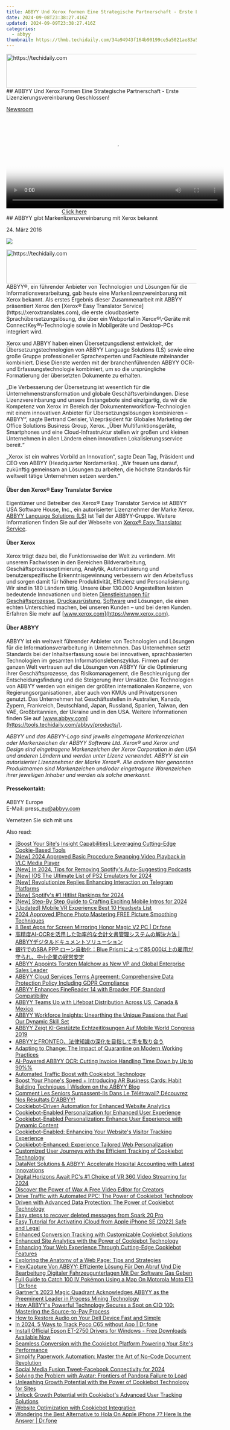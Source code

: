 ```yaml
---
title: ABBYY Und Xerox Formen Eine Strategische Partnerschaft - Erste Lizenzierungsvereinbarung Geschlossen!
date: 2024-09-08T23:38:27.416Z
updated: 2024-09-09T23:38:27.416Z
categories:
  - abbyy
thumbnail: https://thmb.techidaily.com/34a94943f164b90199ce5a5021ae83a50e184cfb3851095557656d94288c8df5.jpg
---
```


<!-- affiliate ads begin -->
<a href="https://aligracehair.sjv.io/c/5597632/2135405/19272" target="_top" id="2135405">
  <img src="//a.impactradius-go.com/display-ad/19272-2135405" border="0" alt="https://techidaily.com" width="728" height="90"/>
</a>
<img height="0" width="0" src="https://aligracehair.sjv.io/i/5597632/2135405/19272" style="position:absolute;visibility:hidden;" border="0" />
<!-- affiliate ads end -->
## ABBYY Und Xerox Formen Eine Strategische Partnerschaft - Erste Lizenzierungsvereinbarung Geschlossen!

[Newsroom](https://tools.techidaily.com/abbyy/products/)

<!-- affiliate ads begin -->
<span id="1993650">
					<video width="576" height="240" style="cursor:pointer"
           poster="//a.impactradius-go.com/display-clicktoplayimage/1993650.png"
           onclick="if(!this.playClicked){this.play();this.setAttribute('controls',true);this.playClicked=true;}">
	   <source src="//a.impactradius-go.com/display-ad/22993-1993650">
	   <img src="//a.impactradius-go.com/display-clicktoplayimage/1993650.png" style="border: none; height: 100%; width: 100%; object-fit: contain">
	</video>
	<div style="width:360px;text-align:center"><a href="javascript:window.open(decodeURIComponent('https%3A%2F%2Fhomestyler.sjv.io%2Fc%2F5597632%2F1993650%2F22993'), '_blank');void(0);">Click here</a></div>
</span>
<img height="0" width="0" src="https://imp.pxf.io/i/5597632/1993650/22993" style="position:absolute;visibility:hidden;" border="0" />
<!-- affiliate ads end -->
## ABBYY gibt Markenlizenzvereinbarung mit Xerox bekannt

24\. März 2016

![](https://content.abbyy.com/-/media/project/abbyy/abbyy/branchtemplates/shutterstock_1272462163_1296-x-729.jpg?h=729&iar=0&w=1296)

<!-- affiliate ads begin -->
<a href="https://ephamedtechinc.pxf.io/c/5597632/2120866/26400?prodsku=mars" target="_top" id="2120866">
  <img src="//a.impactradius-go.com/display-ad/26400-2120866" border="0" alt="https://techidaily.com" width="728" height="90"/>
</a>
<img height="0" width="0" src="https://ephamedtechinc.pxf.io/i/5597632/2120866/26400?prodsku=mars" style="position:absolute;visibility:hidden;" border="0" />
<!-- affiliate ads end -->
ABBYY®, ein führender Anbieter von Technologien und Lösungen für die Informationsverarbeitung, gab heute eine Markenlizenzvereinbarung mit Xerox bekannt. Als erstes Ergebnis dieser Zusammenarbeit mit ABBYY präsentiert Xerox den [Xerox® Easy Translator Service](https://xeroxtranslates.com), die erste cloudbasierte Sprachübersetzungslösung, die über ein Webportal in Xerox®\-Geräte mit ConnectKey®\-Technologie sowie in Mobilgeräte und Desktop-PCs integriert wird.

Xerox und ABBYY haben einen Übersetzungsdienst entwickelt, der Übersetzungstechnologien von ABBYY Language Solutions (LS) sowie eine große Gruppe professioneller Sprachexperten und Fachleute miteinander kombiniert. Diese Dienste werden mit der branchenführenden ABBYY OCR- und Erfassungstechnologie kombiniert, um so die ursprüngliche Formatierung der übersetzten Dokumente zu erhalten.

„Die Verbesserung der Übersetzung ist wesentlich für die Unternehmenstransformation und globale Geschäftsverbindungen. Diese Lizenzvereinbarung und unsere Erstangebote sind einzigartig, da wir die Kompetenz von Xerox im Bereich der Dokumentenworkflow-Technologien mit einem innovativen Anbieter für Übersetzungslösungen kombinieren – ABBYY“, sagte Bertrand Cerisier, Vizepräsident für Globales Marketing der Office Solutions Business Group, Xerox. „Über Multifunktionsgeräte, Smartphones und eine Cloud-Infrastruktur stellen wir großen und kleinen Unternehmen in allen Ländern einen innovativen Lokalisierungsservice bereit.“

„Xerox ist ein wahres Vorbild an Innovation“, sagte Dean Tag, Präsident und CEO von ABBYY (Headquarter Nordamerika). „Wir freuen uns darauf, zukünftig gemeinsam an Lösungen zu arbeiten, die höchste Standards für weltweit tätige Unternehmen setzen werden.“

#### Über den Xerox® Easy Translator Service

Eigentümer und Betreiber des Xerox® Easy Translator Service ist ABBYY USA Software House, Inc., ein autorisierter Lizenznehmer der Marke Xerox. [ABBYY Language Solutions (LS)](https://abbyy-ls.com/) ist Teil der ABBYY-Gruppe. Weitere Informationen finden Sie auf der Webseite von [Xerox® Easy Translator Service](https://xeroxtranslates.com/).

#### Über Xerox

Xerox trägt dazu bei, die Funktionsweise der Welt zu verändern. Mit unserem Fachwissen in den Bereichen Bildverarbeitung, Geschäftsprozessoptimierung, Analytik, Automatisierung und benutzerspezifische Erkenntnisgewinnung verbessern wir den Arbeitsfluss und sorgen damit für höhere Produktivität, Effizienz und Personalisierung. Wir sind in 180 Ländern tätig. Unsere über 130.000 Angestellten leisten bedeutende Innovationen und bieten [Dienstleistungen für Geschäftsprozesse](https://www.xerox.com/en-us/services#service-business%5Fprocess), [Druckausrüstung](https://www.xerox.com/en-us/printing-equipment), [Software](https://www.xerox.com/en-us/office/software-solutions) und Lösungen, die einen echten Unterschied machen, bei unseren Kunden – und bei deren Kunden. Erfahren Sie mehr auf [www.xerox.com](https://www.xerox.com).

#### Über ABBYY

ABBYY ist ein weltweit führender Anbieter von Technologien und Lösungen für die Informationsverarbeitung in Unternehmen. Das Unternehmen setzt Standards bei der Inhaltserfassung sowie bei innovativen, sprachbasierten Technologien im gesamten Informationslebenszyklus. Firmen auf der ganzen Welt vertrauen auf die Lösungen von ABBYY für die Optimierung ihrer Geschäftsprozesse, das Risikomanagement, die Beschleunigung der Entscheidungsfindung und die Steigerung ihrer Umsätze. Die Technologien von ABBYY werden von einigen der größten internationalen Konzerne, von Regierungsorganisationen, aber auch von KMUs und Privatpersonen genutzt. Das Unternehmen hat Geschäftsstellen in Australien, Kanada, Zypern, Frankreich, Deutschland, Japan, Russland, Spanien, Taiwan, den VAE, Großbritannien, der Ukraine und in den USA. Weitere Informationen finden Sie auf [www.abbyy.com](https://tools.techidaily.com/abbyy/products/).

_ABBYY und das ABBYY-Logo sind jeweils eingetragene Markenzeichen oder Markenzeichen der ABBYY Software Ltd. Xerox® und Xerox und Design sind eingetragene Markenzeichen der Xerox Corporation in den USA und anderen Ländern und werden unter Lizenz verwendet. ABBYY ist ein autorisierter Lizenznehmer der Marke Xerox®. Alle anderen hier genannten Produktnamen sind Markenzeichen und/oder eingetragene Warenzeichen ihrer jeweiligen Inhaber und werden als solche anerkannt._

#### Pressekontakt:

ABBYY Europe  
E-Mail: press\_eu@abbyy.com

Vernetzen Sie sich mit uns

<ins class="adsbygoogle"
     style="display:block"
     data-ad-format="autorelaxed"
     data-ad-client="ca-pub-7571918770474297"
     data-ad-slot="1223367746"></ins>



<ins class="adsbygoogle"
     style="display:block"
     data-ad-client="ca-pub-7571918770474297"
     data-ad-slot="8358498916"
     data-ad-format="auto"
     data-full-width-responsive="true"></ins>

<span class="atpl-alsoreadstyle">Also read:</span>
<div><ul>
<li><a href="https://solve-marvelous.techidaily.com/boost-your-sites-insight-capabilities-leveraging-cutting-edge-cookie-based-tools/"><u>[Boost Your Site's Insight Capabilities]: Leveraging Cutting-Edge Cookie-Based Tools</u></a></li>
<li><a href="https://digital-screen-recording.techidaily.com/new-2024-approved-basic-procedure-swapping-video-playback-in-vlc-media-player/"><u>[New] 2024 Approved  Basic Procedure  Swapping Video Playback in VLC Media Player</u></a></li>
<li><a href="https://fox-glue.techidaily.com/new-in-2024-tips-for-removing-spotifys-auto-suggesting-podcasts/"><u>[New] In 2024, Tips for Removing Spotify's Auto-Suggesting Podcasts</u></a></li>
<li><a href="https://screen-capture.techidaily.com/new-ios-the-ultimate-list-of-ps2-emulators-for-2024/"><u>[New] IOS  The Ultimate List of PS2 Emulators for 2024</u></a></li>
<li><a href="https://extra-approaches.techidaily.com/new-revolutionize-replies-enhancing-interaction-on-telegram-platforms/"><u>[New] Revolutionize Replies  Enhancing Interaction on Telegram Platforms</u></a></li>
<li><a href="https://visual-screen-recording.techidaily.com/new-spotifys-1-hitlist-rankings-for-2024/"><u>[New] Spotify's #1 Hitlist Rankings for 2024</u></a></li>
<li><a href="https://youtube-blog.techidaily.com/tep-by-step-guide-to-crafting-exciting-mobile-intros-for-2024/"><u>[New] Step-By Step Guide to Crafting Exciting Mobile Intros for 2024</u></a></li>
<li><a href="https://extra-support.techidaily.com/updated-mobile-vr-experience-best-10-headsets-list/"><u>[Updated] Mobile VR Experience  Best 10 Headsets List</u></a></li>
<li><a href="https://fox-glue.techidaily.com/2024-approved-iphone-photo-mastering-free-picture-smoothing-techniques/"><u>2024 Approved  IPhone Photo  Mastering FREE Picture Smoothing Techniques</u></a></li>
<li><a href="https://screen-mirror.techidaily.com/8-best-apps-for-screen-mirroring-honor-magic-v2-pc-drfone-by-drfone-android/"><u>8 Best Apps for Screen Mirroring Honor Magic V2 PC | Dr.fone</u></a></li>
<li><a href="https://solve-marvelous.techidaily.com/1724312527575-ai-ocr-abbyy/"><u>高精度AI-OCRを活用した効率的な会計文書管理システムの解決方法 | ABBYYデジタルドキュメントソリューション</u></a></li>
<li><a href="https://solve-marvelous.techidaily.com/sba-ppp-blue-prism85000/"><u>銀行でのSBA PPP ローン自動化：Blue Prismによって85,000以上の雇用が守られ、中小企業の経営安定</u></a></li>
<li><a href="https://solve-marvelous.techidaily.com/abbyy-appoints-torsten-malchow-as-new-vp-and-global-enterprise-sales-leader/"><u>ABBYY Appoints Torsten Malchow as New VP and Global Enterprise Sales Leader</u></a></li>
<li><a href="https://solve-marvelous.techidaily.com/abbyy-cloud-services-terms-agreement-comprehensive-data-protection-policy-including-gdpr-compliance/"><u>ABBYY Cloud Services Terms Agreement: Comprehensive Data Protection Policy Including GDPR Compliance</u></a></li>
<li><a href="https://solve-marvelous.techidaily.com/abbyy-enhances-finereader-14-with-broader-pdf-standard-compatibility/"><u>ABBYY Enhances FineReader 14 with Broader PDF Standard Compatibility</u></a></li>
<li><a href="https://solve-marvelous.techidaily.com/abbyy-teams-up-with-lifeboat-distribution-across-us-canada-and-mexico/"><u>ABBYY Teams Up with Lifeboat Distribution Across US, Canada & Mexico</u></a></li>
<li><a href="https://solve-marvelous.techidaily.com/abbyy-workforce-insights-unearthing-the-unique-passions-that-fuel-our-dynamic-skill-set/"><u>ABBYY Workforce Insights: Unearthing the Unique Passions that Fuel Our Dynamic Skill Set</u></a></li>
<li><a href="https://solve-marvelous.techidaily.com/abbyy-zeigt-ki-gestutzte-echtzeitlosungen-auf-mobile-world-congress-2019/"><u>ABBYY Zeigt KI-Gestützte Echtzeitlösungen Auf Mobile World Congress 2019</u></a></li>
<li><a href="https://solve-marvelous.techidaily.com/abbyyfronteo/"><u>ABBYYとFRONTEO、法律知識の深化を目指して手を取り合う</u></a></li>
<li><a href="https://solve-marvelous.techidaily.com/adapting-to-change-the-impact-of-quarantine-on-modern-working-practices/"><u>Adapting to Change: The Impact of Quarantine on Modern Working Practices</u></a></li>
<li><a href="https://solve-marvelous.techidaily.com/ai-powered-abbyy-ocr-cutting-invoice-handling-time-down-by-up-to-90/"><u>AI-Powered ABBYY OCR: Cutting Invoice Handling Time Down by Up to 90%%</u></a></li>
<li><a href="https://solve-marvelous.techidaily.com/automated-traffic-boost-with-cookiebot-technology/"><u>Automated Traffic Boost with Cookiebot Technology</u></a></li>
<li><a href="https://solve-marvelous.techidaily.com/boost-your-phones-speed-plus-introducing-ar-business-cards-habit-building-techniques-wisdom-on-the-abbyy-blog/"><u>Boost Your Phone's Speed + Introducing AR Business Cards: Habit Building Techniques | Wisdom on the ABBYY Blog</u></a></li>
<li><a href="https://solve-marvelous.techidaily.com/comment-les-seniors-surpassent-ils-dans-le-teletravail-decouvrez-nos-resultats-dabbyy/"><u>Comment Les Seniors Surpassent-Ils Dans Le Télétravail? Découvrez Nos Résultats D'ABBYY!</u></a></li>
<li><a href="https://solve-marvelous.techidaily.com/cookiebot-driven-automation-for-enhanced-website-analytics/"><u>Cookiebot-Driven Automation for Enhanced Website Analytics</u></a></li>
<li><a href="https://solve-marvelous.techidaily.com/cookiebot-enabled-personalization-for-enhanced-user-experience/"><u>Cookiebot-Enabled Personalization for Enhanced User Experience</u></a></li>
<li><a href="https://solve-marvelous.techidaily.com/cookiebot-enabled-personalization-enhance-user-experience-with-dynamic-content/"><u>Cookiebot-Enabled Personalization: Enhance User Experience with Dynamic Content</u></a></li>
<li><a href="https://solve-marvelous.techidaily.com/cookiebot-enabled-enhancing-your-websites-visitor-tracking-experience/"><u>Cookiebot-Enabled: Enhancing Your Website's Visitor Tracking Experience</u></a></li>
<li><a href="https://solve-marvelous.techidaily.com/cookiebot-enhanced-experience-tailored-web-personalization/"><u>Cookiebot-Enhanced: Experience Tailored Web Personalization</u></a></li>
<li><a href="https://solve-marvelous.techidaily.com/customized-user-journeys-with-the-efficient-tracking-of-cookiebot-technology/"><u>Customized User Journeys with the Efficient Tracking of Cookiebot Technology</u></a></li>
<li><a href="https://solve-marvelous.techidaily.com/datanet-solutions-and-abbyy-accelerate-hospital-accounting-with-latest-innovations/"><u>DataNet Solutions & ABBYY: Accelerate Hospital Accounting with Latest Innovations</u></a></li>
<li><a href="https://article-tips.techidaily.com/digital-horizons-await-pcs-1-choice-of-vr-360-video-streaming-for-2024/"><u>Digital Horizons Await  PC's #1 Choice of VR 360 Video Streaming for 2024</u></a></li>
<li><a href="https://ai-vdieo-software.techidaily.com/discover-the-power-of-wax-a-free-video-editor-for-creators/"><u>Discover the Power of Wax A Free Video Editor for Creators</u></a></li>
<li><a href="https://solve-marvelous.techidaily.com/drive-traffic-with-automated-ppc-the-power-of-cookiebot-technology/"><u>Drive Traffic with Automated PPC: The Power of Cookiebot Technology</u></a></li>
<li><a href="https://solve-marvelous.techidaily.com/driven-with-advanced-data-protection-the-power-of-cookiebot-technology/"><u>Driven with Advanced Data Protection: The Power of Cookiebot Technology</u></a></li>
<li><a href="https://phone-solutions.techidaily.com/easy-steps-to-recover-deleted-messages-from-spark-20-pro-by-fonelab-android-recover-messages/"><u>Easy steps to recover deleted messages from Spark 20 Pro</u></a></li>
<li><a href="https://activate-lock.techidaily.com/easy-tutorial-for-activating-icloud-from-apple-iphone-se-2022-safe-and-legal-by-drfone-ios/"><u>Easy Tutorial for Activating iCloud from Apple iPhone SE (2022) Safe and Legal</u></a></li>
<li><a href="https://solve-marvelous.techidaily.com/enhanced-conversion-tracking-with-customizable-cookiebot-solutions/"><u>Enhanced Conversion Tracking with Customizable Cookiebot Solutions</u></a></li>
<li><a href="https://solve-marvelous.techidaily.com/enhanced-site-analytics-with-the-power-of-cookiebot-technology/"><u>Enhanced Site Analytics with the Power of Cookiebot Technology</u></a></li>
<li><a href="https://solve-marvelous.techidaily.com/enhancing-your-web-experience-through-cutting-edge-cookiebot-features/"><u>Enhancing Your Web Experience Through Cutting-Edge Cookiebot Features</u></a></li>
<li><a href="https://solve-marvelous.techidaily.com/exploring-the-anatomy-of-a-web-page-tips-and-strategies/"><u>Exploring the Anatomy of a Web Page: Tips and Strategies</u></a></li>
<li><a href="https://solve-marvelous.techidaily.com/flexicapture-von-abbyy-effiziente-losung-fur-den-abruf-und-die-bearbeitung-digitaler-fahrzeugunterlagen-mit-der-software-gas-geben/"><u>FlexiCapture Von ABBYY: Effiziente Lösung Für Den Abruf Und Die Bearbeitung Digitaler Fahrzeugunterlagen Mit Der Software Gas Geben</u></a></li>
<li><a href="https://android-pokemon-go.techidaily.com/full-guide-to-catch-100-iv-pokemon-using-a-map-on-motorola-moto-e13-drfone-by-drfone-virtual-android/"><u>Full Guide to Catch 100 IV Pokémon Using a Map On Motorola Moto E13 | Dr.fone</u></a></li>
<li><a href="https://solve-marvelous.techidaily.com/gartners-2023-magic-quadrant-acknowledges-abbyy-as-the-preeminent-leader-in-process-mining-technology/"><u>Gartner's 2023 Magic Quadrant Acknowledges ABBYY as the Preeminent Leader in Process Mining Technology</u></a></li>
<li><a href="https://solve-marvelous.techidaily.com/how-abbyys-powerful-technology-secures-a-spot-on-cio-100-mastering-the-source-to-pay-process/"><u>How ABBYY's Powerful Technology Secures a Spot on CIO 100: Mastering the Source-to-Pay Process</u></a></li>
<li><a href="https://sound-issues.techidaily.com/how-to-restore-audio-on-your-dell-device-fast-and-simple/"><u>How to Restore Audio on Your Dell Device Fast and Simple</u></a></li>
<li><a href="https://android-location-track.techidaily.com/in-2024-5-ways-to-track-poco-c65-without-app-drfone-by-drfone-virtual-android/"><u>In 2024, 5 Ways to Track Poco C65 without App | Dr.fone</u></a></li>
<li><a href="https://driver-download.techidaily.com/install-official-epson-et-2750-drivers-for-windows-free-downloads-available-now/"><u>Install Official Epson ET-2750 Drivers for Windows - Free Downloads Available Now</u></a></li>
<li><a href="https://solve-marvelous.techidaily.com/seamless-conversion-with-the-cookiebot-platform-powering-your-sites-performance/"><u>Seamless Conversion with the Cookiebot Platform Powering Your Site's Performance</u></a></li>
<li><a href="https://solve-marvelous.techidaily.com/simplify-paperwork-automation-master-the-art-of-no-code-document-revolution/"><u>Simplify Paperwork Automation: Master the Art of No-Code Document Revolution</u></a></li>
<li><a href="https://facebook-video-content.techidaily.com/social-media-fusion-tweet-facebook-connectivity-for-2024/"><u>Social Media Fusion  Tweet-Facebook Connectivity for 2024</u></a></li>
<li><a href="https://program-issues.techidaily.com/solving-the-problem-with-avatar-frontiers-of-pandora-failure-to-load/"><u>Solving the Problem with Avatar: Frontiers of Pandora Failure to Load</u></a></li>
<li><a href="https://solve-marvelous.techidaily.com/unleashing-growth-potential-with-the-power-of-cookiebot-technology-for-sites/"><u>Unleashing Growth Potential with the Power of Cookiebot Technology for Sites</u></a></li>
<li><a href="https://solve-marvelous.techidaily.com/unlock-growth-potential-with-cookiebots-advanced-user-tracking-solutions/"><u>Unlock Growth Potential with Cookiebot's Advanced User Tracking Solutions</u></a></li>
<li><a href="https://solve-marvelous.techidaily.com/website-optimization-with-cookiebot-integration/"><u>Website Optimization with Cookiebot Integration</u></a></li>
<li><a href="https://fake-location.techidaily.com/wondering-the-best-alternative-to-hola-on-apple-iphone-7-here-is-the-answer-drfone-by-drfone-virtual-ios/"><u>Wondering the Best Alternative to Hola On Apple iPhone 7? Here Is the Answer | Dr.fone</u></a></li>
</ul></div>
